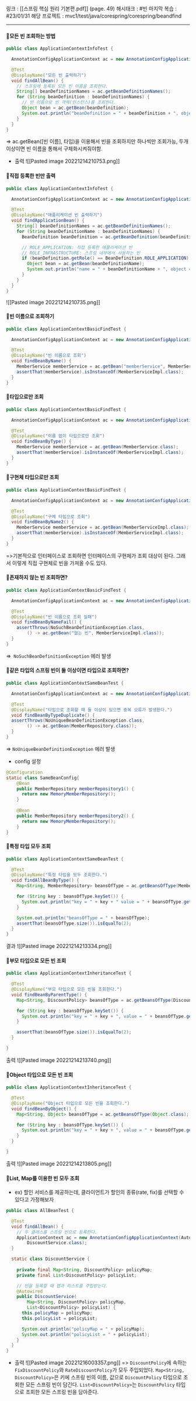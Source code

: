 링크 : [[스프링 핵심 원리  기본편.pdf]] (page. 49)
해시태크 : #빈
마지막 복습 : #23/01/31
해당 프로젝트 : mvc1/test/java/corespring/corespring/beandfind

----
#### 📌모든 빈 조회하는 방법
```java
public class ApplicationContextInfoTest {

  AnnotationConfigApplicationContext ac = new AnnotationConfigApplicationContext(AppConfig.class);

  @Test
  @DisplayName("모든 빈 출력하기")
  void findAllBean() {
    // 스프링에 등록된 모든 빈 이름을 조회한다.
    String[] beanDefinitionNames = ac.getBeanDefinitionNames();
    for (String beanDefinition : beanDefinitionNames) {
      // 빈 이름으로 빈 객체(인스턴스)를 조회한다.
      Object bean = ac.getBean(beanDefinition);
      System.out.println("beanDefinition = " + beanDefinition + ", object = " + bean);
    }
  }
}
```
=> ac.getBean([빈 이름], 타입)을 이용해서 빈을 조회하지만 하나씩만 조회가능, 두개 이상이면 빈 이름을 통해서 구체화시켜줘야함.

- 출력
![[Pasted image 20221214210753.png]]


#### 📌직접 등록한 빈만 출력
```java
public class ApplicationContextInfoTest {

  AnnotationConfigApplicationContext ac = new AnnotationConfigApplicationContext(AppConfig.class);

  @Test
  @DisplayName("애플리케이션 빈 출력하기")
  void findApplicationBean() {
    String[] beanDefinitionNames = ac.getBeanDefinitionNames();
    for (String beanDefinitionName : beanDefinitionNames) {
      BeanDefinition beanDefinition = ac.getBeanDefinition(beanDefinitionName);

      // ROLE_APPLICATION: 직접 등록한 애플리케이션 빈
      // ROLE_INFRASTRUCTURE: 스프링 내부에서 사용하는 빈
      if (beanDefinition.getRole() == BeanDefinition.ROLE_APPLICATION) {
        Object bean = ac.getBean(beanDefinitionName);
        System.out.println("name = " + beanDefinitionName + ", object = " + bean);
      }
    }
  }
}
```
![[Pasted image 20221214210735.png]]


#### 📌빈 이름으로 조회하기
```java
public class ApplicationContextBasicFindTest {

  AnnotationConfigApplicationContext ac = new AnnotationConfigApplicationContext(AppConfig.class);

  @Test
  @DisplayName("빈 이름으로 조회")
  void findBeanByName() {
    MemberService memberService = ac.getBean("memberService", MemberService.class);
    assertThat(memberService).isInstanceOf(MemberServiceImpl.class);
  }
}
```


#### 📌타입으로만 조회
```java
public class ApplicationContextBasicFindTest {

  AnnotationConfigApplicationContext ac = new AnnotationConfigApplicationContext(AppConfig.class);

  @Test
  @DisplayName("이름 없이 타입으로만 조회")
  void findBeanByType() {
    MemberService memberService = ac.getBean(MemberService.class);
    assertThat(memberService).isInstanceOf(MemberServiceImpl.class);
  }
}
```

#### 📌구현체 타입으로만 조회
```java
public class ApplicationContextBasicFindTest {

  AnnotationConfigApplicationContext ac = new AnnotationConfigApplicationContext(AppConfig.class);

  @Test
  @DisplayName("구체 타입으로 조회")
  void findBeanByName2() {
    MemberService memberService = ac.getBean(MemberServiceImpl.class);
    assertThat(memberService).isInstanceOf(MemberServiceImpl.class);
  }
}
```
=>기본적으로 인터페이스로 조회하면 인터페이스의 구현체가 조회 대상이 된다.  그래서 이렇게 직접 구현체로 빈을 가져올 수도 있다.


#### 📌존재하지 않는 빈 조회하면?
```java
public class ApplicationContextBasicFindTest {

  AnnotationConfigApplicationContext ac = new AnnotationConfigApplicationContext(AppConfig.class);

  @Test
  @DisplayName("빈 이름으로 조회 실패")
  void findBeanByNameFail() {
    assertThrows(NoSuchBeanDefinitionException.class,
        () -> ac.getBean("없는 빈", MemberServiceImpl.class));
  }
}
```
=>` NoSuchBeanDefinitionException` 에러 발생


#### 📌같은 타입의 스프링 빈이 둘 이상이면 타입으로 조회하면?
```java
public class ApplicationContextSameBeanTest {

  AnnotationConfigApplicationContext ac = new AnnotationConfigApplicationContext(SameBeanConfig.class);

  @Test
  @DisplayName("타입으로 조회할 때 둘 이상이 있으면 중복 오류가 발생한다.")
  void findBeanByTypeDuplicate() {
  assertThrows(NoUniqueBeanDefinitionException.class,
        () -> ac.getBean(MemberRepository.class));
  }
}
```
=> `NoUniqueBeanDefinitionException` 에러 발생

- config 설정
```java
@Configuration
static class SameBeanConfig{
	@Bean
	public MemberRepository memberRepository1() {
	  return new MemoryMemberRepository();
	}
	
	@Bean
	public MemberRepository memberRepository2() {
	  return new MemoryMemberRepository();
	}
}
```


#### 📌특정 타입 모두 조회
```java
public class ApplicationContextSameBeanTest {

  @Test
  @DisplayName("특정 타입을 모두 조회한다.")
  void findAllBeanByType() {
    Map<String, MemberRepository> beansOfType = ac.getBeansOfType(MemberRepository.class);

    for (String key : beansOfType.keySet()) {
      System.out.println("key = " + key + " value = " + beansOfType.get(key));
    }

    System.out.println("beansOfType = " + beansOfType);
    assertThat(beansOfType.size()).isEqualTo(2);
  }
}
```

결과
![[Pasted image 20221214213334.png]]


#### 📌부모 타입으로 모든 빈 조회
```java
public class ApplicationContextInheritanceTest {

  @Test
  @DisplayName("부모 타입으로 모든 빈을 조회한다.")
  void findBeanByParentType() {
    Map<String, DiscountPolicy> beansOfType = ac.getBeansOfType(DiscountPolicy.class);

    for (String key : beansOfType.keySet()) {
      System.out.println("key = " + key + ", value = " + beansOfType.get(key));
    }

    assertThat(beansOfType.size()).isEqualTo(2);
  }

}
```

출력
![[Pasted image 20221214213740.png]]


#### 📌Object 타입으로 모든 빈 조회 
```java
public class ApplicationContextInheritanceTest {

  @Test
  @DisplayName("Object 타입으로 모든 빈을 조회한다.")
  void findBeanByObject() {
    Map<String, Object> beansOfType = ac.getBeansOfType(Object.class);

    for (String key : beansOfType.keySet()) {
      System.out.println("key = " + key + ", value = " + beansOfType.get(key));
    }
  }

}
```

출력
![[Pasted image 20221214213805.png]]

#### 📌List, Map를 이용한 빈 모두 조회
- ex) 할인 서비스를 제공하는데, 클라이언트가 할인의 종류(rate, fix)를 선택할 수 있다고 가정해보자

```java
public class AllBeanTest {

  @Test
  void findAllBean() {
    // 두 클래스를 스프링 빈으로 등록한다.
    ApplicationContext ac = new AnnotationConfigApplicationContext(AutoAppConfig.class,
        DiscountService.class);
  }

  static class DiscountService {
  
    private final Map<String, DiscountPolicy> policyMap;
    private final List<DiscountPolicy> policyList;

    // 빈을 등록할 때 맵과 리스트를 주입받는다.
    @Autowired
    public DiscountService(
        Map<String, DiscountPolicy> policyMap,
        List<DiscountPolicy> policyList) {
      this.policyMap = policyMap;
      this.policyList = policyList;

      System.out.println("policyMap = " + policyMap);
      System.out.println("policyList = " + policyList);
    }
  }
}
```

- 출력
![[Pasted image 20221216003357.png]]
=> `DiscountPolicy`에 속하는 `FixDiscountPolicy`와 `RateDiscountPolicy`가 모두 주입되었다. `Map<String, DiscountPolicy>`은 키에 스프링 빈의 이름, 값으로 `DiscountPolicy` 타입으로 조회한 모든 스프링 빈이 담긴다. `List<DiscountPolicy>`는 `DiscountPolicy` 타입으로 조회한 모든 스프링 빈을 담아준다.